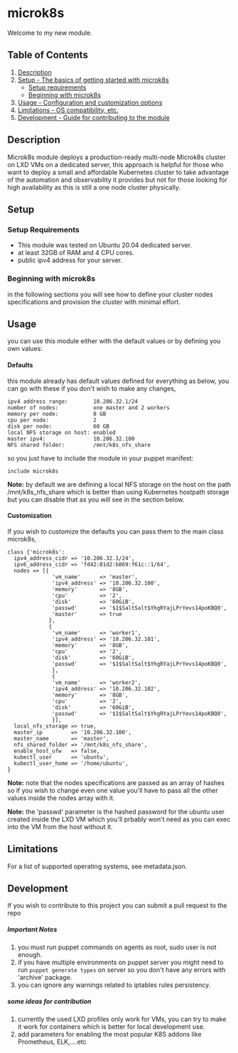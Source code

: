 # microk8s

Welcome to my new module.

## Table of Contents

1. [Description](#description)
2. [Setup - The basics of getting started with microk8s](#setup)
    * [Setup requirements](#setup-requirements)
    * [Beginning with microk8s](#beginning-with-microk8s)
3. [Usage - Configuration and customization options](#usage)
4. [Limitations - OS compatibility, etc.](#limitations)
5. [Development - Guide for contributing to the module](#development)

## Description

Microk8s module deploys a production-ready multi-node Microk8s cluster on LXD VMs on a dedicated server, this approach is helpful for those who want to deploy a small and affordable Kubernetes cluster to take advantage of the automation and observability it provides but not for those looking for high availability as this is still a one node cluster physically.

## Setup

### Setup Requirements

* This module was tested on Ubuntu 20.04 dedicated server.
* at least 32GB of RAM and 4 CPU cores.
* public ipv4 address for your server.

### Beginning with microk8s

in the following sections you will see how to define your cluster nodes specifications and provision the cluster with minimal effort.

## Usage

you can use this module either with the default values or by defining you own values:

#### Defaults

this module already has default values defined for everything as below, you can go with these if you don't wish to make any changes,

    ipv4 address range:        10.206.32.1/24
    number of nodes:           one master and 2 workers
    memory per node:           8 GB
    cpu per node:              2
    disk per node:             60 GB
    local NFS storage on host: enabled
    master ipv4:               10.206.32.100
    NFS shared folder:         /mnt/k8s_nfs_share

so you just have to include the module in your puppet manifest:

`include microk8s`

**Note:** by default we are defining a local NFS storage on the host on the path /mnt/k8s_nfs_share which is better than using Kubernetes hostpath storage but you can disable that as you will see in the section below.

#### Customization

If you wish to customize the defaults you can pass them to the main class microk8s,

```puppet
class {'microk8s': 
  ipv4_address_cidr => '10.206.32.1/24',
  ipv6_address_cidr => 'fd42:81d2:b869:f61c::1/64',
  nodes => [{
              'vm_name'      => 'master',
              'ipv4_address' => '10.206.32.100',
              'memory'       => '8GB',
              'cpu'          => '2',
              'disk'         => '60GiB',
              'passwd'       => '$1$SaltSalt$YhgRYajLPrYevs14poKBQ0',
              'master'       => true
             },
             {
              'vm_name'      => 'worker1',
              'ipv4_address' => '10.206.32.101',
              'memory'       => '8GB',
              'cpu'          => '2',
              'disk'         => '60GiB',
              'passwd'       => '$1$SaltSalt$YhgRYajLPrYevs14poKBQ0',
              },
              {
              'vm_name'      => 'worker2',
              'ipv4_address' => '10.206.32.102',
              'memory'       => '8GB',
              'cpu'          => '2',
              'disk'         => '60GiB',
              'passwd'       => '$1$SaltSalt$YhgRYajLPrYevs14poKBQ0',
              }],
  local_nfs_storage => true,
  master_ip         => '10.206.32.100',
  master_name       => 'master',
  nfs_shared_folder => '/mnt/k8s_nfs_share',
  enable_host_ufw   => false,
  kubectl_user      => 'ubuntu',
  kubectl_user_home => '/home/ubuntu',
}
```

**Note:** note that the nodes specifications are passed as an array of hashes so if you wish to change even one value you'll have to pass all the other values inside the nodes array with it.

**Note:** the 'passwd' parameter is the hashed password for the ubuntu user created inside the LXD VM which you'll prbably won't need as you can exec into the VM from the host without it.

## Limitations

For a list of supported operating systems, see metadata.json.

## Development

If you wish to contribute to this project you can submit a pull request to the repo

##### Important Notes

1. you must run puppet commands on agents as root, sudo user is not enough.
2. if you have multiple environments on puppet server you might need to run `puppet generate types` on server so you don't have any errors with 'archive' package.
3. you can ignore any warnings related to iptables rules persistency.

##### some ideas for contribution

1. currently the used LXD profiles only work for VMs, you can try to make it work for containers which is better for local development use.
2. add parameters for enabling the most popular K8S addons like Prometheus, ELK,....etc

